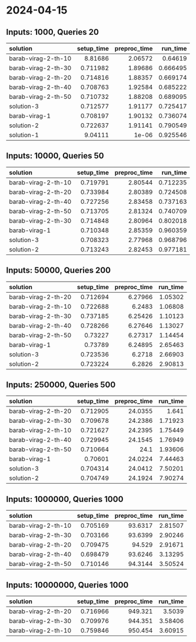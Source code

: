 # 2024-04-15

## Inputs: 1000, Queries 20

| solution            |   setup_time |   preproc_time |   run_time |
|:--------------------|-------------:|---------------:|-----------:|
| barab-virag-2-th-10 |     8.81686  |        2.06572 |   0.64619  |
| barab-virag-2-th-30 |     0.711982 |        1.89686 |   0.666495 |
| barab-virag-2-th-20 |     0.714816 |        1.88357 |   0.669174 |
| barab-virag-2-th-40 |     0.708763 |        1.92584 |   0.685222 |
| barab-virag-2-th-50 |     0.710732 |        1.88208 |   0.689095 |
| solution-3          |     0.712577 |        1.91177 |   0.725417 |
| barab-virag-1       |     0.708197 |        1.90132 |   0.736074 |
| solution-2          |     0.722637 |        1.91141 |   0.790549 |
| solution-1          |     9.04111  |        1e-06   |   0.925546 |

## Inputs: 10000, Queries 50

| solution            |   setup_time |   preproc_time |   run_time |
|:--------------------|-------------:|---------------:|-----------:|
| barab-virag-2-th-10 |     0.719791 |        2.80544 |   0.712235 |
| barab-virag-2-th-20 |     0.733984 |        2.80389 |   0.724508 |
| barab-virag-2-th-40 |     0.727256 |        2.83458 |   0.737163 |
| barab-virag-2-th-50 |     0.713705 |        2.81324 |   0.740709 |
| barab-virag-2-th-30 |     0.714848 |        2.80964 |   0.802018 |
| barab-virag-1       |     0.710348 |        2.85359 |   0.960359 |
| solution-3          |     0.708323 |        2.77968 |   0.968796 |
| solution-2          |     0.713243 |        2.82453 |   0.977181 |

## Inputs: 50000, Queries 200

| solution            |   setup_time |   preproc_time |   run_time |
|:--------------------|-------------:|---------------:|-----------:|
| barab-virag-2-th-20 |     0.712694 |        6.27966 |    1.05302 |
| barab-virag-2-th-10 |     0.722688 |        6.2483  |    1.06808 |
| barab-virag-2-th-30 |     0.737185 |        6.25426 |    1.10123 |
| barab-virag-2-th-40 |     0.728266 |        6.27646 |    1.13027 |
| barab-virag-2-th-50 |     0.73227  |        6.27317 |    1.14454 |
| barab-virag-1       |     0.73789  |        6.24895 |    2.65463 |
| solution-3          |     0.723536 |        6.2718  |    2.66903 |
| solution-2          |     0.723224 |        6.2826  |    2.90813 |

## Inputs: 250000, Queries 500

| solution            |   setup_time |   preproc_time |   run_time |
|:--------------------|-------------:|---------------:|-----------:|
| barab-virag-2-th-20 |     0.712905 |        24.0355 |    1.641   |
| barab-virag-2-th-30 |     0.709678 |        24.2386 |    1.71923 |
| barab-virag-2-th-10 |     0.721627 |        24.2395 |    1.75449 |
| barab-virag-2-th-40 |     0.729945 |        24.1545 |    1.76949 |
| barab-virag-2-th-50 |     0.710664 |        24.1    |    1.93606 |
| barab-virag-1       |     0.70601  |        24.0224 |    7.44463 |
| solution-3          |     0.704314 |        24.0412 |    7.50201 |
| solution-2          |     0.704749 |        24.1924 |    7.90274 |

## Inputs: 1000000, Queries 1000

| solution            |   setup_time |   preproc_time |   run_time |
|:--------------------|-------------:|---------------:|-----------:|
| barab-virag-2-th-10 |     0.705169 |        93.6317 |    2.81507 |
| barab-virag-2-th-30 |     0.703166 |        93.6399 |    2.90246 |
| barab-virag-2-th-20 |     0.709475 |        94.529  |    2.91671 |
| barab-virag-2-th-40 |     0.698479 |        93.6246 |    3.13295 |
| barab-virag-2-th-50 |     0.710146 |        94.3144 |    3.50524 |

## Inputs: 10000000, Queries 1000

| solution            |   setup_time |   preproc_time |   run_time |
|:--------------------|-------------:|---------------:|-----------:|
| barab-virag-2-th-20 |     0.716966 |        949.321 |    3.5039  |
| barab-virag-2-th-30 |     0.709976 |        944.351 |    3.58406 |
| barab-virag-2-th-10 |     0.759846 |        950.454 |    3.60915 |